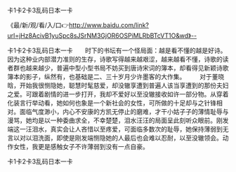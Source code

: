 卡1卡2卡3乱码日本一卡

《最/新/观/看/入/口👉http://www.baidu.com/link?url=jHz8AcivB1yuSpc8sJSrNM3GjOR6OSPiMLRbBTcVT1O&wd》--

卡1卡2卡3乱码日本一卡　　时下的书坛有一个怪局面：越是看不懂的越是好诗。因为这种业内部潜力准则的生存，诗歌写得越来越艰涩，越来越看不懂，诗歌的读者群也越来越少，普遍中型小型书局不妨买到唐诗宋词的簿本，却看得见新颖诗歌簿本的影子，纵然有，也基础是二、三十岁月少许墨客的大作集。
　　对于董晓晗，开始我很恻隐她，聪慧时髦慈爱，却没辙享遭到普遍人该当享遭到的那份夫妇之爱。可跟着剧情的进一步打开，我却不爱好以至没辙接收如许一部分物。从穿着化装言行举动看，她如何也象是一个新社会的女性，可所做的十足却与之针锋相对。面临气度渺小，内心不安康的方凯无停止的磨难，才干小姑子子的薄情耻辱与漫骂，她均是以一种委曲求全，不幸楚楚，泪水汪汪的局面呈此刻听众眼前。刚发端这一汪泪水，真实会让人吝惜以至疼爱，可面临多数次的耻辱，她保持薄弱到无言以对以泪洗面，即使是刚发端恻隐她的人最后也会难以忍耐，以至没辙领会。动作女性，我更是感触女子不许薄弱到没有一点自豪。





卡1卡2卡3乱码日本一卡
